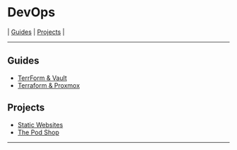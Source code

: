 # DevOps

| [Guides](https://ji-podhead.github.io/docs/DevOps/guides/terraform%26vault)  |  [Projects](https://github.com/ji-podhead/DevOps/)  |

---

## Guides 

 - [TerrForm & Vault](https://ji-podhead.github.io/DevOps/guides/terraform&vault/)
 - [Terraform & Proxmox](https://ji-podhead.github.io/DevOps/guides/terraform%26proxmox)  


## Projects

- [Static Websites](https://github.com/ji-podhead/DevOps/blob/main/readme.md#1-static-website-ci-cd-pipeline)
- [The Pod Shop](https://github.com/ji-podhead/DevOps/blob/main/readme.md#2-the-pod-shop)

---
